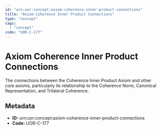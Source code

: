 ```yaml
---
id: "urn:uor:concept:axiom-coherence-inner-product-connections"
title: "Axiom Coherence Inner Product Connections"
type: "concept"
tags:
  - "concept"
code: "UOR-C-177"
---
```


# Axiom Coherence Inner Product Connections

The connections between the Coherence Inner Product Axiom and other core axioms, particularly its relationship to the Coherence Norm, Canonical Representation, and Trilateral Coherence.

## Metadata

- **ID:** urn:uor:concept:axiom-coherence-inner-product-connections
- **Code:** UOR-C-177
